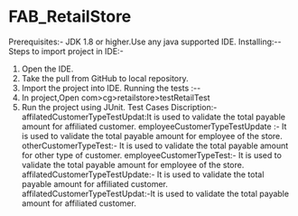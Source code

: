 # FAB_RetailStore
Prerequisites:- JDK 1.8 or higher.Use any java supported IDE.
Installing:--
Steps to import project in IDE:-
1. Open the IDE.
2. Take the pull from GitHub to local repository.
3. Import the project into IDE.
Running the tests :--
1. In project,Open com>cg>retailstore>testRetailTest
2. Run the project using JUnit.
Test Cases Discription:-
affilatedCustomerTypeTestUpdat:It is used to validate the total payable amount for affiliated customer.
employeeCustomerTypeTestUpdate :- It is used to validate the total payable amount for employee of the store.
otherCustomerTypeTest:- It is used to validate the total payable amount for other type of customer.
employeeCustomerTypeTest:- It is used to validate the total payable amount for employee of the store.
affilatedCustomerTypeTestUpdate:- It is used to validate the total payable amount for affiliated customer.
affilatedCustomerTypeTestUpdat:-It is used to validate the total payable amount for affiliated customer.
